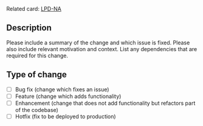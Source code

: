 Related card: [LPD-NA](https://appliedblockchain.atlassian.net/browse/LPD-NA)

## Description

Please include a summary of the change and which issue is fixed. Please also include relevant motivation and context. List any dependencies that are required for this change.

## Type of change

- [ ] Bug fix (change which fixes an issue)
- [ ] Feature (change which adds functionality)
- [ ] Enhancement (change that does not add functionality but refactors part of the codebase)
- [ ] Hotfix (fix to be deployed to production)
